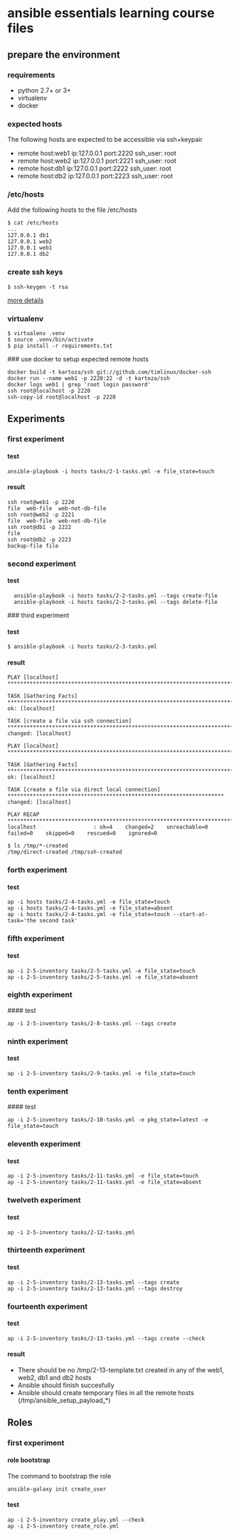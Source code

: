 # ansible essentials learning course files

## prepare the environment

### requirements

* python 2.7+ or 3+
* virtualenv
* docker

### expected hosts

The following hosts are expected to be accessible via ssh+keypair

* remote host:web1 ip:127.0.0.1 port:2220 ssh_user: root
* remote host:web2 ip:127.0.0.1 port:2221 ssh_user: root
* remote host:db1 ip:127.0.0.1 port:2222 ssh_user: root
* remote host:db2 ip:127.0.0.1 port:2223 ssh_user: root

### /etc/hosts

Add the following hosts to the file /etc/hosts

```
$ cat /etc/hosts
...
127.0.0.1 db1
127.0.0.1 web2
127.0.0.1 web1
127.0.0.1 db2
```

### create ssh keys

```
$ ssh-keygen -t rsa
```

[more details](https://www.digitalocean.com/community/tutorials/how-to-set-up-ssh-keys--2)

### virtualenv

```
$ virtualenv .venv
$ source .venv/bin/activate
$ pip install -r requirements.txt
```

### use docker to setup expected remote hosts

```
docker build -t kartoza/ssh git://github.com/timlinux/docker-ssh
docker run --name web1 -p 2220:22 -d -t kartoza/ssh
docker logs web1 | grep 'root login password'
ssh root@localhost -p 2220
ssh-copy-id root@localhost -p 2220
```

## Experiments

### first experiment

#### test
```
ansible-playbook -i hosts tasks/2-1-tasks.yml -e file_state=touch
```

#### result
```
ssh root@web1 -p 2220
file  web-file  web-not-db-file
ssh root@web2 -p 2221
file  web-file  web-not-db-file
ssh root@db1 -p 2222
file
ssh root@db2 -p 2223
backup-file file
```
### second experiment

#### test

```
  ansible-playbook -i hosts tasks/2-2-tasks.yml --tags create-file
  ansible-playbook -i hosts tasks/2-2-tasks.yml --tags delete-file
```

### third experiment

#### test

```
$ ansible-playbook -i hosts tasks/2-3-tasks.yml 
```

#### result
```
PLAY [localhost] ****************************************************************************************************

TASK [Gathering Facts] **********************************************************************************************
ok: [localhost]

TASK [create a file via ssh connection] *****************************************************************************
changed: [localhost]

PLAY [localhost] ****************************************************************************************************

TASK [Gathering Facts] **********************************************************************************************
ok: [localhost]

TASK [create a file via direct local connection] ********************************************************************
changed: [localhost]

PLAY RECAP **********************************************************************************************************
localhost                  : ok=4    changed=2    unreachable=0    failed=0    skipped=0    rescued=0    ignored=0   

$ ls /tmp/*-created
/tmp/direct-created	/tmp/ssh-created
```
### forth experiment

#### test

```
ap -i hosts tasks/2-4-tasks.yml -e file_state=touch
ap -i hosts tasks/2-4-tasks.yml -e file_state=absent
ap -i hosts tasks/2-4-tasks.yml -e file_state=touch --start-at-task='the second task'
```

### fifth experiment

#### test

```
ap -i 2-5-inventory tasks/2-5-tasks.yml -e file_state=touch
ap -i 2-5-inventory tasks/2-5-tasks.yml -e file_state=absent
```

### eighth experiment

#### test

```
ap -i 2-5-inventory tasks/2-8-tasks.yml --tags create
```
### ninth experiment

#### test

```
ap -i 2-5-inventory tasks/2-9-tasks.yml -e file_state=touch
```

### tenth experiment

#### test

```
ap -i 2-5-inventory tasks/2-10-tasks.yml -e pkg_state=latest -e file_state=touch
```

### eleventh experiment

#### test

```
ap -i 2-5-inventory tasks/2-11-tasks.yml -e file_state=touch
ap -i 2-5-inventory tasks/2-11-tasks.yml -e file_state=absent
```

### twelveth experiment

#### test

```
ap -i 2-5-inventory tasks/2-12-tasks.yml
```

### thirteenth experiment

#### test

```
ap -i 2-5-inventory tasks/2-13-tasks.yml --tags create
ap -i 2-5-inventory tasks/2-13-tasks.yml --tags destroy
```
### fourteenth experiment

#### test

```
ap -i 2-5-inventory tasks/2-13-tasks.yml --tags create --check
```

#### result

* There should be no /tmp/2-13-template.txt created in any of the web1, web2, db1 and db2 hosts
* Ansible should finish succesfully
* Ansible should create temporary files in all the remote hosts (/tmp/ansible_setup_payload_*)

## Roles

### first experiment


#### role bootstrap

The command to bootstrap the role

```
ansible-galaxy init create_user
```

#### test

```
ap -i 2-5-inventory create_play.yml --check
ap -i 2-5-inventory create_role.yml
```
